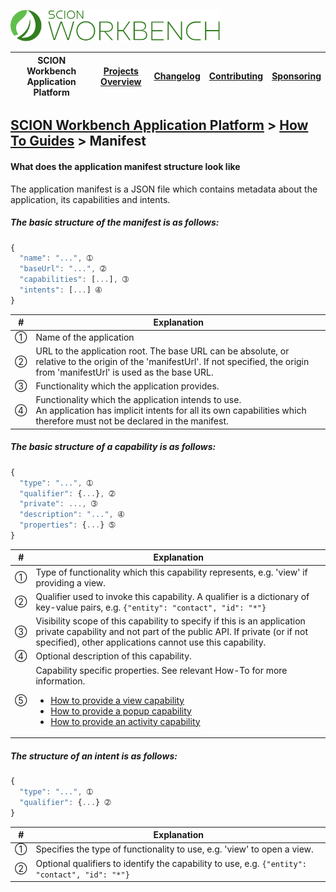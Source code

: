 <a href="/docs/site/application-platform/README.md"><img src="/resources/branding/scion-workbench-banner.svg" height="50" alt="SCION Workbench Application Platform"></a>

| SCION Workbench Application Platform | [Projects Overview][menu-projects-overview] | [Changelog][menu-changelog] | [Contributing][menu-contributing] | [Sponsoring][menu-sponsoring] |  
| --- | --- | --- | --- | --- |

## [SCION Workbench Application Platform][menu-home] > [How To Guides][menu-how-to] > Manifest

#### What does the application manifest structure look like
The application manifest is a JSON file which contains metadata about the application, its capabilities and intents.

##### The basic structure of the manifest is as follows:

```javascript
{
  "name": "...", ➀
  "baseUrl": "...", ➁
  "capabilities": [...], ➂
  "intents": [...] ➃
}
```
|#|Explanation|
|-|-|
|➀|Name of the application|
|➁|URL to the application root. The base URL can be absolute, or relative to the origin of the 'manifestUrl'. If not specified, the origin from 'manifestUrl' is used as the base URL.|
|➂|Functionality which the application provides.|
|➃|Functionality which the application intends to use.<br>An application has implicit intents for all its own capabilities which therefore must not be declared in the manifest.|


##### The basic structure of a capability is as follows:
```javascript
{
  "type": "...", ➀
  "qualifier": {...}, ➁
  "private": ..., ➂
  "description": "...", ➃
  "properties": {...} ➄
}
```
|#|Explanation|
|-|-|
|➀|Type of functionality which this capability represents, e.g. 'view' if providing a view.|
|➁|Qualifier used to invoke this capability. A qualifier is a dictionary of key-value pairs, e.g. `{"entity": "contact", "id": "*"}`|
|➂|Visibility scope of this capability to specify if this is an application private capability and not part of the public API. If private (or if not specified), other applications cannot use this capability.|
|➃|Optional description of this capability.|
|➄|Capability specific properties. See relevant How-To for more information.<ul><li>[How to provide a view capability](docs/site/application-platform/howto/how-to-provide-a-view-capability.md)</li><li>[How to provide a popup capability](docs/site/application-platform/howto/how-to-provide-a-popup-capability.md)</li><li>[How to provide an activity capability](docs/site/application-platform/howto/how-to-provide-an-activity-capability.md)</li>|


##### The structure of an intent is as follows:
```javascript
{
  "type": "...", ➀
  "qualifier": {...} ➁
}
```
|#|Explanation|
|-|-|
|➀|Specifies the type of functionality to use, e.g. 'view' to open a view.|
|➁|Optional qualifiers to identify the capability to use, e.g. `{"entity": "contact", "id": "*"}`|

[menu-how-to]: /docs/site/application-platform/howto/how-to.md

[menu-home]: /docs/site/application-platform/README.md
[menu-projects-overview]: /docs/site/projects-overview.md
[menu-changelog]: /docs/site/changelog/changelog.md
[menu-contributing]: /CONTRIBUTING.md
[menu-sponsoring]: /docs/site/sponsoring.md
